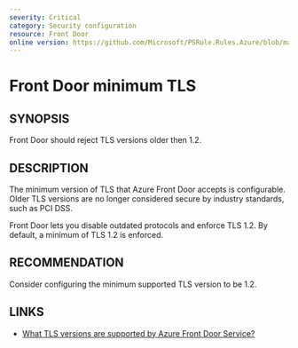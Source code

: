 ```yaml
---
severity: Critical
category: Security configuration
resource: Front Door
online version: https://github.com/Microsoft/PSRule.Rules.Azure/blob/master/docs/rules/en/Azure.FrontDoor.MinTLS.md
---
```


# Front Door minimum TLS

## SYNOPSIS

Front Door should reject TLS versions older then 1.2.

## DESCRIPTION

The minimum version of TLS that Azure Front Door accepts is configurable.
Older TLS versions are no longer considered secure by industry standards, such as PCI DSS.

Front Door lets you disable outdated protocols and enforce TLS 1.2.
By default, a minimum of TLS 1.2 is enforced.

## RECOMMENDATION

Consider configuring the minimum supported TLS version to be 1.2.

## LINKS

- [What TLS versions are supported by Azure Front Door Service?](https://docs.microsoft.com/en-us/azure/frontdoor/front-door-faq#what-tls-versions-are-supported-by-azure-front-door-service)

